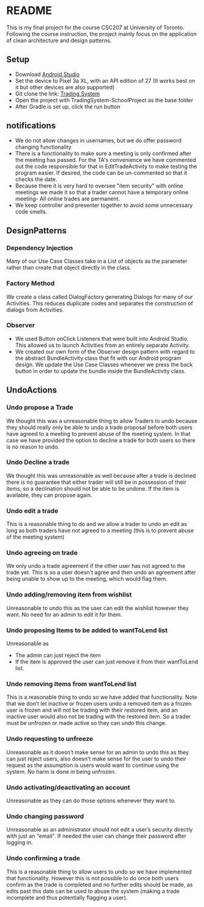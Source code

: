# README
This is my final project for the course CSC207 at University of Toronto. Following the course instruction,
the project mainly focus on the application of clean architecture and design patterns.


## Setup
* Download [Android Studio](https://developer.android.com/studio)
* Set the device to Pixel 3a XL, with an API edition of 27 (It works best on it but other devices are also supported)
* Git clone the link: [Trading System](https://github.com/Qinyu2000/TradingSystem-SchoolProject.git)
* Open the project with TradingSystem-SchoolProject as the base folder
* After Gradle is set up, click the run button

## notifications
* We do not allow changes in usernames, but we do offer password changing functionality
* There is a functionality to make sure a meeting is only confirmed after the meeting has passed.
For the TA's convenience we have commented out the code responsible for that in EditTradeActivity to
make testing the program easier. If desired, the code can be un-commented so that it checks the date.
* Because there it is very hard to oversee "item security" with online meetings we made it so that a
trader cannot have a temporary online meeting- All online trades are permanent.
* We keep controller and presenter together to avoid some unnecessary code smells.

## DesignPatterns
### Dependency Injection
Many of our Use Case Classes take in a List of objects as the parameter 
rather than create that object directly in the class.
### Factory Method
We create a class called DialogFactory generating Dialogs for many of our Activities.
This reduces duplicate codes and separates the construction of dialogs from Activities.
### Observer 
* We used Button onClick Listeners that were built into Android Studio. This allowed us to
launch Activities from an entirely separate Activity.
* We created our own form of the Observer design pattern with regard to the abstract 
BundleActivity class that fit with our Android program design. We update the Use Case Classes
whenever we press the back button in order to update the bundle inside the BundleActivity class.

## UndoActions
### Undo propose a Trade 
We thought this was a unreasonable thing to allow Traders to undo because they should really only be able to undo
a trade proposal before both users have agreed to a meeting to prevent abuse of the meeting system.
In that case we have provided the option to decline a trade for both users so there is no reason to undo.

### Undo Decline a trade 
We thought this was unreasonable as well because after a trade is declined there is no guarantee that either trader will still
be in possession of their items, so a declination should not be able to be undone. If the item is available, they can propose again.

### Undo edit a trade   
This is a reasonable thing to do and we allow a trader to undo an edit as long as both traders have not agreed to a meeting
(this is to prevent abuse of the meeting system)

### Undo agreeing on trade
We only undo a trade agreement if the other user has not agreed to the trade yet. This is so a user doesn't agree and then
undo an agreement after being unable to show up to the meeting, which would flag them.

### Undo adding/removing item from wishlist
Unreasonable to undo this as the user can edit the wishlist however they want. No need for an admin to edit it for them.

### Undo proposing Items to be added to wantToLend list 
Unreasonable as 
* The admin can just reject the item
* If the item is approved the user can just remove it from their wantToLend list.

### Undo removing Items from wantToLend list
This is a reasonable thing to undo so we have added that functionality.
Note that we don’t let inactive or frozen users undo a removed item as a
frozen user is frozen and will not be trading with their restored item,
and an inactive user would also not be trading with the restored item. So a
trader must be unfrozen or made active so they can undo this change.

### Undo requesting to unfreeze
Unreasonable as it doesn’t make sense for an admin to undo this as they can just reject users,
also doesn’t make sense for the user to undo their request as the assumption is users
 would want to continue using the system. No harm is done in being unfrozen.

### Undo activating/deactivating an account
Unreasonable as they can do those options whenever they want to.

### Undo changing password 
Unreasonable as an administrator should not edit a user’s security directly with just an "email". If needed the user
can change their password after logging in.

### Undo confirming a trade 
This is a reasonable thing to allow users to undo so we have implemented that functionality.
However this is not possible to do once both users confirm as the trade is completed and no further
edits should be made, as edits past this date can be used to abuse the system (making a trade incomplete
and thus potentially flagging a user).
